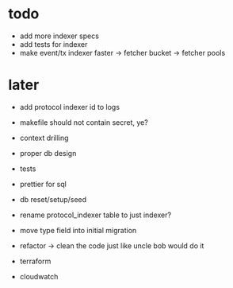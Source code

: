 # todo

- add more indexer specs
- add tests for indexer
- make event/tx indexer faster
  -> fetcher bucket
  -> fetcher pools

# later

- add protocol indexer id to logs
- makefile should not contain secret, ye?
- context drilling
- proper db design
- tests
- prettier for sql
- db reset/setup/seed
- rename protocol_indexer table to just indexer?
- move type field into initial migration
- refactor -> clean the code just like uncle bob would do it

- terraform
- cloudwatch
